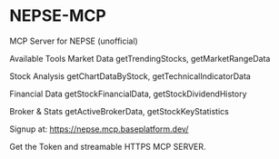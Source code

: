 # NEPSE-MCP
MCP Server for NEPSE (unofficial)

Available Tools
Market Data
getTrendingStocks, getMarketRangeData

Stock Analysis
getChartDataByStock, getTechnicalIndicatorData

Financial Data
getStockFinancialData, getStockDividendHistory

Broker & Stats
getActiveBrokerData, getStockKeyStatistics

Signup at: 
https://nepse.mcp.baseplatform.dev/

Get the Token and streamable HTTPS MCP SERVER.